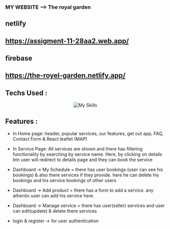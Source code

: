 ### MY WEBSITE --> The royal garden
## netlify

## https://assigment-11-28aa2.web.app/

## firebase 

## https://the-royel-garden.netlify.app/

## Techs Used :
<p align="center">
  <img alt="My Skills" src="https://skillicons.dev/icons?i=react,tailwindcss,javascript,firebase,express,mongodb&perline=4">
</p>



## Features :

- In Home page: header, popular services, our features, get out app, FAQ, Contact Form & React leaflet (MAP)

- In Service Page: All services are shown and there has filtering functionality by searching by service name. Here, by clicking on details btn user will redirect to details page and they can book the service

- Dashboard -> My Schedule = there has user bookings (user can see his bookings) & also there services if they provide. here he can delete his bookings and his service bookings of other users

- Dashboard -> Add product = there has a form to add a service. any athentic user can add his service here.

- Dashboard -> Manage service = there has user(seller) services and user can edit(update) & delete there services

- login & register -> for user authentication
